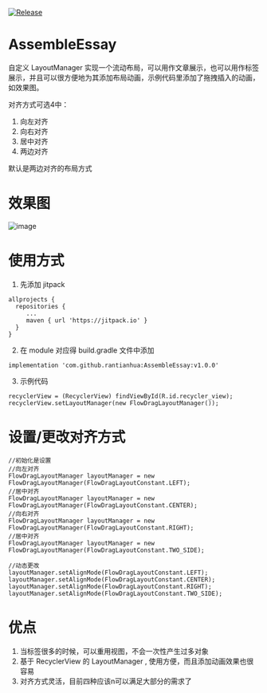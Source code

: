 [![Release](https://jitpack.io/v/rantianhua/AssembleEssay.svg)](https://jitpack.io/#rantianhua/AssembleEssay)

# AssembleEssay
自定义 LayoutManager 实现一个流动布局，可以用作文章展示，也可以用作标签展示，并且可以很方便地为其添加布局动画，示例代码里添加了拖拽插入的动画，如效果图。

对齐方式可选4中：

1. 向左对齐
2. 向右对齐
3. 居中对齐
4. 两边对齐

默认是两边对齐的布局方式

# 效果图
![image](https://raw.githubusercontent.com/rantianhua/AssembleEssay/master/app/images/Flow_Drag_Essay_View.gif)

# 使用方式
1. 先添加 jitpack 
```
allprojects {
  repositories {
	 ...
	 maven { url 'https://jitpack.io' }
  }
}
```
2. 在 module 对应得 build.gradle 文件中添加
```
implementation 'com.github.rantianhua:AssembleEssay:v1.0.0'
```
3. 示例代码
```
recyclerView = (RecyclerView) findViewById(R.id.recycler_view);
recyclerView.setLayoutManager(new FlowDragLayoutManager());
```
# 设置/更改对齐方式
```
//初始化是设置
//向左对齐
FlowDragLayoutManager layoutManager = new FlowDragLayoutManager(FlowDragLayoutConstant.LEFT);
//居中对齐
FlowDragLayoutManager layoutManager = new FlowDragLayoutManager(FlowDragLayoutConstant.CENTER);
//向右对齐
FlowDragLayoutManager layoutManager = new FlowDragLayoutManager(FlowDragLayoutConstant.RIGHT);
//居中对齐
FlowDragLayoutManager layoutManager = new FlowDragLayoutManager(FlowDragLayoutConstant.TWO_SIDE);

//动态更改
layoutManager.setAlignMode(FlowDragLayoutConstant.LEFT);
layoutManager.setAlignMode(FlowDragLayoutConstant.CENTER);
layoutManager.setAlignMode(FlowDragLayoutConstant.RIGHT);
layoutManager.setAlignMode(FlowDragLayoutConstant.TWO_SIDE);
```

# 优点
1. 当标签很多的时候，可以重用视图，不会一次性产生过多对象
2. 基于 RecyclerView 的 LayoutManager , 使用方便，而且添加动画效果也很容易
3. 对齐方式灵活，目前四种应该n可以满足大部分的需求了
